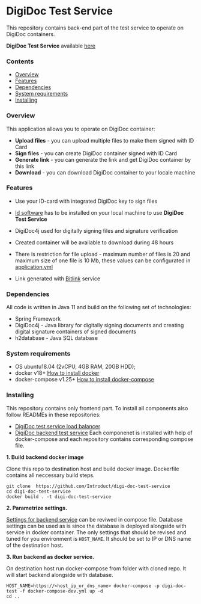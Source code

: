 # DigiDoc Test Service

This repository contains back-end part of the test service to operate on DigiDoc containers.

**DigiDoc Test Service** available [here](https://18.156.149.72/)

### Contents

* [Overview](#overview)
* [Features](#features)
* [Dependencies](#dependencies)
* [System requirements](#system-requirements)
* [Installing](#installing)

### Overview

This application allows you to operate on DigiDoc container:

- **Upload files** - you can upload multiple files to make them signed with ID Card
- **Sign files** - you can create DigiDoc container signed with ID Card
- **Generate link** - you can generate the link and get DigiDoc container by this link
- **Download** - you can download DigiDoc container to your locale machine

### Features

* Use your ID-card with integrated DigiDoc key to sign files

* [Id software](https://installer.id.ee/) has to be installed on your local machine to use **DigiDoc Test Service**

* DigiDoc4j used for digitally signing files and signature verification

* Created container will be available to download during 48 hours

* There is restriction for file upload - maximum number of files is 20 and maximum size of one file is 10 Mb, these values can be configurated in [application.yml](/src/main/resources/application.yml)

* Link generated with [Bitlink](https://bitly.com/) service

### Dependencies

All code is written in Java 11 and build on the following set of technologies:
- Spring Framework
- DigiDoc4j -  Java library for digitally signing documents and creating digital signature containers of signed documents
- h2database - Java SQL database

### System requirements

* OS ubuntu18.04 (2vCPU, 4GB RAM, 20GB HDD);
* docker v18+ [How to install docker](https://docs.docker.com/engine/install/ubuntu/)
* docker-compose v1.25+ [How to install docker-compose](https://docs.docker.com/compose/install/)

### Installing
This repository contains only frontend part. To install all components also follow READMEs in these repositories:
- [DigiDoc test service load balancer](https://github.com/Introduct/digi-doc-test-service-lb)
- [DigiDoc backend test service](https://github.com/Introduct/digi-doc-test-service)
Each componenet is installed with help of docker-compose and each repository contains corresponding compose file.

**1. Build backend docker image**

Clone this repo to destination host and build docker image. Dockerfile contains all neccessary build steps.
```
git clone  https://github.com/Introduct/digi-doc-test-service
cd digi-doc-test-service 
docker build . -t digi-doc-test-service
```

**2. Parametrize settings.**

[Settings for backend service](https://github.com/Introduct/digi-doc-test-service/blob/master/docker-compose-dev.yml#L35-L40) can be reviwed in compose file.
Database settings can be used as is since the database is deployed alongside with service in docker container.
The only settings that should be revised and tuned for you environment is `HOST_NAME`. It should be set to IP or DNS name of the destination host.

**3. Run backend as docker service.**

On destination host run docker-compose from folder with cloned repo.
It will start backend alongside with database.
```
HOST_NAME=https://<host_ip_or_dns_name> docker-compose -p digi-doc-test -f docker-compose-dev.yml up -d 
cd ..
```
